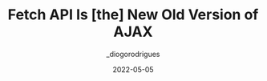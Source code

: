 ---
author: _diogorodrigues
date: 2022-05-05
permalink: false
publisher: thepracticaldev
tags:
  - javascript
  - apis
target_url: https://dev.to/diogorodrigues/fetch-api-is-new-old-version-of-ajax-1m14
title: Fetch API Is [the] New Old Version of AJAX
---